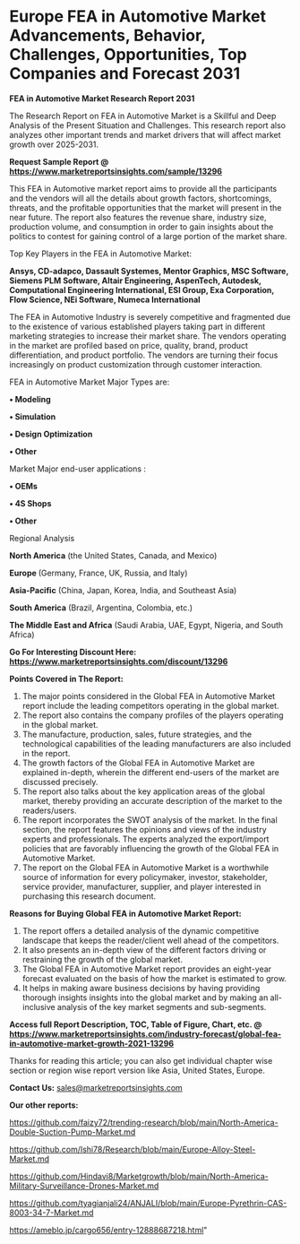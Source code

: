 # Europe FEA in Automotive Market Advancements, Behavior, Challenges, Opportunities, Top Companies and Forecast 2031

<strong>FEA in Automotive Market Research Report 2031</strong>

The Research Report on FEA in Automotive Market is a Skillful and Deep Analysis of the Present Situation and Challenges. This research report also analyzes other important trends and market drivers that will affect market growth over 2025-2031.

<strong>Request Sample Report @ <a href=https://www.marketreportsinsights.com/sample/13296>https://www.marketreportsinsights.com/sample/13296</a></strong>

This FEA in Automotive market report aims to provide all the participants and the vendors will all the details about growth factors, shortcomings, threats, and the profitable opportunities that the market will present in the near future. The report also features the revenue share, industry size, production volume, and consumption in order to gain insights about the politics to contest for gaining control of a large portion of the market share.

Top Key Players in the FEA in Automotive Market:

<strong>Ansys, CD-adapco, Dassault Systemes, Mentor Graphics, MSC Software, Siemens PLM Software, Altair Engineering, AspenTech, Autodesk, Computational Engineering International, ESI Group, Exa Corporation, Flow Science, NEi Software, Numeca International</strong>

The FEA in Automotive Industry is severely competitive and fragmented due to the existence of various established players taking part in different marketing strategies to increase their market share. The vendors operating in the market are profiled based on price, quality, brand, product differentiation, and product portfolio. The vendors are turning their focus increasingly on product customization through customer interaction.

FEA in Automotive Market Major Types are:

<strong>• Modeling

• Simulation

• Design Optimization

• Other</strong>

Market Major end-user applications :

<strong>• OEMs

• 4S Shops

• Other</strong>

Regional Analysis

</u><strong><b>North America</b></strong> (the United States, Canada, and Mexico)

<strong><b>Europe </b></strong>(Germany, France, UK, Russia, and Italy)

<strong><b>Asia-Pacific</b></strong> (China, Japan, Korea, India, and Southeast Asia)

<strong><b>South America</b></strong> (Brazil, Argentina, Colombia, etc.)

<strong><b>The Middle East and Africa</b></strong> (Saudi Arabia, UAE, Egypt, Nigeria, and South Africa)

<strong>Go For Interesting Discount Here: <a href=https://www.marketreportsinsights.com/discount/13296>https://www.marketreportsinsights.com/discount/13296</a></strong>

<strong>Points Covered in The Report:</strong>
<ol>
  <li>The major points considered in the Global FEA in Automotive Market report include the leading competitors operating in the global market.</li>
  <li>The report also contains the company profiles of the players operating in the global market.</li>
  <li>The manufacture, production, sales, future strategies, and the technological capabilities of the leading manufacturers are also included in the report.</li>
  <li>The growth factors of the Global FEA in Automotive Market are explained in-depth, wherein the different end-users of the market are discussed precisely.</li>
  <li>The report also talks about the key application areas of the global market, thereby providing an accurate description of the market to the readers/users.</li>
  <li>The report incorporates the SWOT analysis of the market. In the final section, the report features the opinions and views of the industry experts and professionals. The experts analyzed the export/import policies that are favorably influencing the growth of the Global FEA in Automotive Market.</li>
  <li>The report on the Global FEA in Automotive Market is a worthwhile source of information for every policymaker, investor, stakeholder, service provider, manufacturer, supplier, and player interested in purchasing this research document.</li>
</ol>
<strong>Reasons for Buying Global FEA in Automotive Market Report:</strong>

<ol>
  <li>The report offers a detailed analysis of the dynamic competitive landscape that keeps the reader/client well ahead of the competitors.</li>
  <li>It also presents an in-depth view of the different factors driving or restraining the growth of the global market.</li>
  <li>The Global FEA in Automotive Market report provides an eight-year forecast evaluated on the basis of how the market is estimated to grow.</li>
  <li>It helps in making aware business decisions by having providing thorough insights insights into the global market and by making an all-inclusive analysis of the key market segments and sub-segments.</li>
</ol>
<strong>Access full Report Description, TOC, Table of Figure, Chart, etc. @ <a href=https://www.marketreportsinsights.com/industry-forecast/global-fea-in-automotive-market-growth-2021-13296>https://www.marketreportsinsights.com/industry-forecast/global-fea-in-automotive-market-growth-2021-13296</a></strong>


Thanks for reading this article; you can also get individual chapter wise section or region wise report version like Asia, United States, Europe.

<strong>Contact Us:</strong>
sales@marketreportsinsights.com

<strong>Our other reports:</strong>

<a href=https://github.com/faizy72/trending-research/blob/main/North-America-Double-Suction-Pump-Market.md>https://github.com/faizy72/trending-research/blob/main/North-America-Double-Suction-Pump-Market.md</a>

<a href=https://github.com/Ishi78/Research/blob/main/Europe-Alloy-Steel-Market.md>https://github.com/Ishi78/Research/blob/main/Europe-Alloy-Steel-Market.md</a>

<a href=https://github.com/Hindavi8/Marketgrowth/blob/main/North-America-Military-Surveillance-Drones-Market.md>https://github.com/Hindavi8/Marketgrowth/blob/main/North-America-Military-Surveillance-Drones-Market.md</a>

<a href=https://github.com/tyagianjali24/ANJALI/blob/main/Europe-Pyrethrin-CAS-8003-34-7-Market.md>https://github.com/tyagianjali24/ANJALI/blob/main/Europe-Pyrethrin-CAS-8003-34-7-Market.md</a>

<a href=https://ameblo.jp/cargo656/entry-12888687218.html>https://ameblo.jp/cargo656/entry-12888687218.html</a>"
